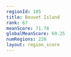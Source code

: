 ```yaml
---
regionId: 105
title: Bouvet Island
rank: 67
meanScore: 71.78
globalMeanScore: 69.25
numRegions: 220
layout: region_score
---
```

